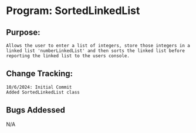 # Program: SortedLinkedList

## Purpose: 
    Allows the user to enter a list of integers, store those integers in a linked list 'numberLinkedList' and then sorts the linked list before reporting the linked list to the users console.
## Change Tracking:
    10/6/2024: Initial Commit 
    Added SortedLinkedList class 

## Bugs Addessed
N/A
